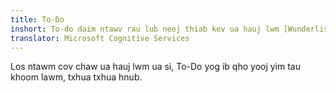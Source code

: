 ```yaml
---
title: To-Do
inshort: To-do daim ntawv rau lub neej thiab kev ua hauj lwm [Wunderlist]
translator: Microsoft Cognitive Services
---
```


Los ntawm cov chaw ua hauj lwm ua si, To-Do yog ib qho yooj yim tau khoom lawm, txhua txhua hnub.



